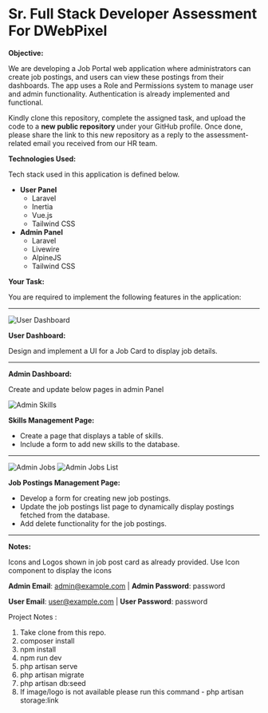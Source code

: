 # Sr. Full Stack Developer Assessment For DWebPixel

**Objective:**

We are developing a Job Portal web application where administrators can create job postings, and users can view these postings from their dashboards. The app uses a Role and Permissions system to manage user and admin functionality. Authentication is already implemented and functional.

Kindly clone this repository, complete the assigned task, and upload the code to a **new public repository** under your GitHub profile. Once done, please share the link to this new repository as a reply to the assessment-related email you received from our HR team.

**Technologies Used:**

Tech stack used in this application is defined below.

- **User Panel**
    - Laravel
    - Inertia
    - Vue.js
    - Tailwind CSS
- **Admin Panel**
    - Laravel
    - Livewire
    - AlpineJS
    - Tailwind CSS

**Your Task:**

You are required to implement the following features in the application:

---

![User Dashboard](https://github.com/user-attachments/assets/749fe4bb-6d13-4e2a-ab64-f1f098c701d9)


**User Dashboard:**

Design and implement a UI for a Job Card to display job details.

---

**Admin Dashboard:**

Create and update below pages in admin Panel

![Admin Skills](https://github.com/user-attachments/assets/111cbd00-2bc1-461a-b6e6-713c01da22fa)

**Skills Management Page:**
- Create a page that displays a table of skills.
- Include a form to add new skills to the database.

---

![Admin Jobs](https://github.com/user-attachments/assets/e04f83bc-c602-498e-8a02-bbd60b677968)
![Admin Jobs List](https://github.com/user-attachments/assets/9c45b0fa-47d0-457f-995e-ac875aca37ee)


**Job Postings Management Page:**
- Develop a form for creating new job postings.
- Update the job postings list page to dynamically display postings fetched from the database.
- Add delete functionality for the job postings.

---

**Notes:**

Icons and Logos shown in job post card as already provided. Use Icon component to display the icons

**Admin Email**: admin@example.com | **Admin Password**: password

**User Email**: user@example.com | **User Password**: password

Project Notes : 
1. Take clone from this repo.
2. composer install
3. npm install
4. npm run dev
5. php artisan serve
6. php artisan migrate
7. php artisan db:seed
8. If image/logo is not available please run this command - php artisan storage:link


